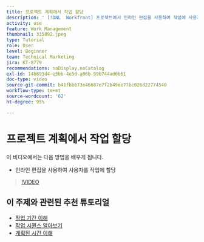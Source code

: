 ```yaml
---
title: 프로젝트 계획에서 작업 할당
description: ' [!DNL  Workfront] 프로젝트에서 인라인 편집을 사용하여 작업에 사용자를 할당하는 방법을 알아봅니다.'
activity: use
feature: Work Management
thumbnail: 335092.jpeg
type: Tutorial
role: User
level: Beginner
team: Technical Marketing
jira: KT-8779
recommendations: noDisplay,noCatalog
exl-id: 14b893d4-e3bb-4e5d-a06b-99b744ad6b61
doc-type: video
source-git-commit: b41fbb673e46687e7f2b49ee77bc026d22774540
workflow-type: tm+mt
source-wordcount: '62'
ht-degree: 95%

---
```


# 프로젝트 계획에서 작업 할당

이 비디오에서는 다음 방법을 배우게 됩니다.

* 인라인 편집을 사용하여 사용자를 작업에 할당

>[!VIDEO](https://video.tv.adobe.com/v/335092/?quality=12&learn=on)

<!---
learn more urls:
Notifications: Information about work assigned to me
Assign tasks
Personal time overview
Make smart assignments
Modify multiple user assignments in a task list
--->

## 이 주제와 관련된 추천 튜토리얼

* [작업 기간 이해](https://experienceleague.adobe.com/en/docs/workfront-learn/tutorials-workfront/manage-work/tasks/understand-task-durations)
* [작업 시퀀스 알아보기](https://experienceleague.adobe.com/en/docs/workfront-learn/tutorials-workfront/manage-work/tasks/learn-to-sequence-tasks)
* [계획된 시간 이해](https://experienceleague.adobe.com/en/docs/workfront-learn/tutorials-workfront/manage-work/tasks/understand-planned-hours)

